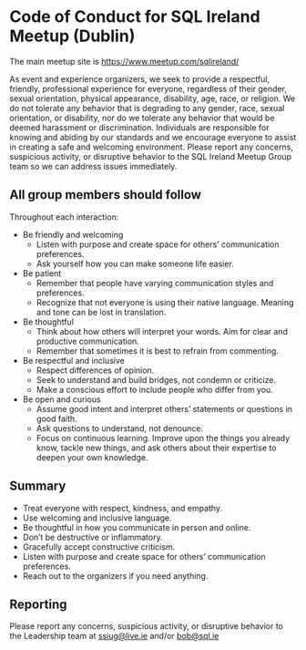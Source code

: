 # Code of Conduct for SQL Ireland Meetup (Dublin)

The main meetup site is 
https://www.meetup.com/sqlireland/

As event and experience organizers, we seek to provide a respectful, friendly, professional experience for everyone, regardless of their gender, sexual orientation, physical appearance, disability, age, race, or religion. We do not tolerate any behavior that is degrading to any gender, race, sexual orientation, or disability, nor do we tolerate any behavior that would be deemed harassment or discrimination. Individuals are responsible for knowing and abiding by our standards and we encourage everyone to assist in creating a safe and welcoming environment. Please report any concerns, suspicious activity, or disruptive behavior to the SQL Ireland Meetup Group team so we can address issues immediately.

## All group members should follow
Throughout each interaction:

- Be friendly and welcoming
  - Listen with purpose and create space for others’ communication preferences.
  - Ask yourself how you can make someone life easier.
- Be patient
  - Remember that people have varying communication styles and preferences.
  - Recognize that not everyone is using their native language. Meaning and tone can be lost in translation.
- Be thoughtful
  - Think about how others will interpret your words. Aim for clear and productive communication.
  - Remember that sometimes it is best to refrain from commenting.
- Be respectful and inclusive
  - Respect differences of opinion.
  - Seek to understand and build bridges, not condemn or criticize.
  - Make a conscious effort to include people who differ from you.
- Be open and curious
  - Assume good intent and interpret others’ statements or questions in good faith.
  - Ask questions to understand, not denounce.
  - Focus on continuous learning. Improve upon the things you already know, tackle new things, and ask others about their expertise to deepen your own knowledge.

## Summary
- Treat everyone with respect, kindness, and empathy.
- Use welcoming and inclusive language.
- Be thoughtful in how you communicate in person and online.
- Don’t be destructive or inflammatory.
- Gracefully accept constructive criticism.
- Listen with purpose and create space for others’ communication preferences.
- Reach out to the organizers if you need anything.


## Reporting
Please report any concerns, suspicious activity, or disruptive behavior to the Leadership team at ssiug@live.ie and/or bob@sql.ie
